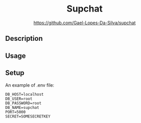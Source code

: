 <div align="center">
	<h1>Supchat</h1>
    <a href="https://github.com/Gael-Lopes-Da-Silva/railroad">https://github.com/Gael-Lopes-Da-Silva/supchat</a>
</div>


Description
------------------------------------------------------------------


Usage
------------------------------------------------------------------


Setup
------------------------------------------------------------------

An example of .env file:
```
DB_HOST=localhost
DB_USER=root
DB_PASSWORD=root
DB_NAME=supchat
PORT=5000
SECRET=SOMESECRETKEY
```